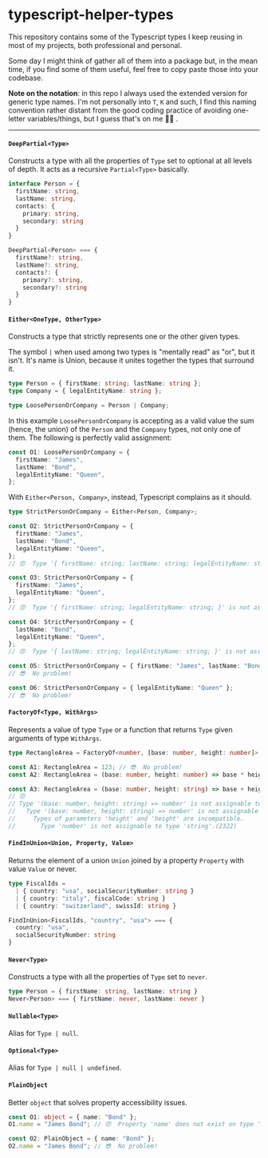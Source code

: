 # typescript-helper-types

This repository contains some of the Typescript types I keep reusing in most of my projects, both professional and personal.

Some day I might think of gather all of them into a package but, in the mean time, if you find some of them useful, feel free to copy paste those into your codebase.

**Note on the notation**: in this repo I always used the extended version for generic type names. I'm not personally into `T`, `K` and such, I find this naming convention rather distant from the good coding practice of avoiding one-letter variables/things, but I guess that's on me 🤷‍♂️ .

---

#### `DeepPartial<Type>`

Constructs a type with all the properties of `Type` set to optional at all levels of depth. It acts as a recursive `Partial<Type>` basically.

```typescript
interface Person = {
  firstName: string,
  lastName: string,
  contacts: {
    primary: string,
    secondary: string
  }
}

DeepPartial<Person> === {
  firstName?: string,
  lastName?: string,
  contacts?: {
    primary?: string,
    secondary?: string
  }
}
```

#### `Either<OneType, OtherType>`

Constructs a type that strictly represents one or the other given types.

The symbol `|` when used among two types is "mentally read" as "or", but it
isn't. It's name is Union, because it unites together the types that surround
it.

```typescript
type Person = { firstName: string; lastName: string };
type Company = { legalEntityName: string };

type LoosePersonOrCompany = Person | Company;
```

In this example `LoosePersonOrCompany` is accepting as a valid value the sum
(hence, the union) of the `Person` and the `Company` types, not only one of them.
The following is perfectly valid assignment:

```typescript
const O1: LoosePersonOrCompany = {
  firstName: "James",
  lastName: "Bond",
  legalEntityName: "Queen",
};
```

With `Either<Person, Company>`, instead, Typescript complains as it should.

```typescript
type StrictPersonOrCompany = Either<Person, Company>;

const O2: StrictPersonOrCompany = {
  firstName: "James",
  lastName: "Bond",
  legalEntityName: "Queen",
};
// 😠  Type '{ firstName: string; lastName: string; legalEntityName: string; }' is not assignable to type 'StrictPersonOrCompany'.

const O3: StrictPersonOrCompany = {
  firstName: "James",
  legalEntityName: "Queen",
};
// 😠  Type '{ firstName: string; legalEntityName: string; }' is not assignable to type 'StrictPersonOrCompany'.

const O4: StrictPersonOrCompany = {
  lastName: "Bond",
  legalEntityName: "Queen",
};
// 😠  Type '{ lastName: string; legalEntityName: string; }' is not assignable to type 'StrictPersonOrCompany'.

const O5: StrictPersonOrCompany = { firstName: "James", lastName: "Bond" };
// 😎  No problem!

const O6: StrictPersonOrCompany = { legalEntityName: "Queen" };
// 😎  No problem!
```

#### `FactoryOf<Type, WithArgs>`

Represents a value of type `Type` or a function that returns `Type` given arguments of type `WithArgs`.

```typescript
type RectangleArea = FactoryOf<number, [base: number, height: number]>;

const A1: RectangleArea = 123; // 😎  No problem!
const A2: RectangleArea = (base: number, height: number) => base * height; // 😎  No problem!

const A3: RectangleArea = (base: number, height: string) => base + height;
// 😠
// Type '(base: number, height: string) => number' is not assignable to type 'FactoryOf<number, [base: number, height: number]>'.
//   Type '(base: number, height: string) => number' is not assignable to type '(base: number, height: number) => number'.
//     Types of parameters 'height' and 'height' are incompatible.
//       Type 'number' is not assignable to type 'string'.(2322)
```

#### `FindInUnion<Union, Property, Value>`

Returns the element of a union `Union` joined by a property `Property` with
value `Value` or never.

```typescript
type FiscalIds =
  | { country: "usa", socialSecurityNumber: string }
  | { country: "italy", fiscalCode: string }
  | { country: "switzerland", swissId: string }

FindInUnion<FiscalIds, "country", "usa"> === {
  country: "usa",
  socialSecurityNumber: string
}
```

#### `Never<Type>`

Constructs a type with all the properties of `Type` set to `never`.

```typescript
type Person = { firstName: string, lastName: string }
Never<Person> === { firstName: never, lastName: never }
```

#### `Nullable<Type>`

Alias for `Type | null`.

#### `Optional<Type>`

Alias for `Type | null | undefined`.

#### `PlainObject`

Better `object` that solves property accessibility issues.

```typescript
const O1: object = { name: "Bond" };
O1.name = "James Bond"; // 😠  Property 'name' does not exist on type 'object'.(2339)

const O2: PlainObject = { name: "Bond" };
O2.name = "James Bond"; // 😎  No problem!
```

